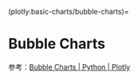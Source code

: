 (plotly:basic-charts/bubble-charts)=
# Bubble Charts

参考：[Bubble Charts | Python | Plotly](https://plotly.com/python/bubble-charts/)